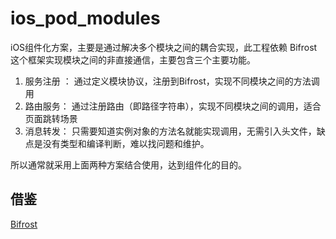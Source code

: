 # ios_pod_modules
iOS组件化方案，主要是通过解决多个模块之间的耦合实现，此工程依赖 Bifrost 这个框架实现模块之间的非直接通信，主要包含三个主要功能。

1. 服务注册 ： 通过定义模块协议，注册到Bifrost，实现不同模块之间的方法调用
2. 路由服务： 通过注册路由（即路径字符串），实现不同模块之间的调用，适合页面跳转场景
3. 消息转发： 只需要知道实例对象的方法名就能实现调用，无需引入头文件，缺点是没有类型和编译判断，难以找问题和维护。

所以通常就采用上面两种方案结合使用，达到组件化的目的。



## 借鉴

[Bifrost](https://tech.youzan.com/you-zan-ioszu-jian-hua-jia-gou-she-ji-shi-jian/)
